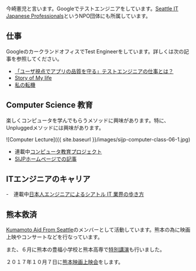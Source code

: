 今崎憲児と言います。Googleでテストエンジニアをしています。[Seattle IT Japanese Professionals](http://sijp.org)というNPO団体にも所属しています。

## 仕事

GoogleのカークランドオフィスでTest Engineerをしています。詳しくは次の記事を参照してください。
- [「ユーザ視点でアプリの品質を守る」テストエンジニアの仕事とは？](http://www.junglecity.com/people/essay-seattle-it-japanese-professionals/interview-google-test-engineer/)
- [Story of My life](http://story-of-mylife.com/%E4%BB%8A%E5%B4%8E%E6%86%B2%E5%85%90%E3%81%95%E3%82%93/)
- [私の転機](http://www.youmaga.com/seattleite/tenki/2014_05.php)

## Computer Science 教育

楽しくコンピュータを学んでもらうメソッドに興味があります。特に、Unpluggedメソッドには興味があります。

![Computer Lecture]({{ site.baseurl }}/images/sijp-computer-class-06-1.jpg)

- 連載中[コンピュータ教育プロジェクト](http://www.junglecity.com/people/essay-stem-education/)
- [SIJPホームページでの記事](http://sijp.org/category/education/)

## ITエンジニアのキャリア

-　連載中[日本人エンジニアによるシアトル IT 業界の歩き方](http://www.junglecity.com/people/essay-seattle-it-japanese-professionals/)


## 熊本救済

[Kumamoto Aid From Seattle](http://kumamoto-aid.weebly.com)のメンバーとして活動しています。熊本の為に映画上映やコンサートなどを行なっています。

また、６月に熊本の豊福小学校と熊本高専で[特別講演](http://www.junglecity.com/people/essay-stem-education/sijp-in-kumamoto/)も行いました。

２０１７年１０月７日に[熊本映画上映会](http://kumamoto-aid.weebly.com/movie2.html)をします。

